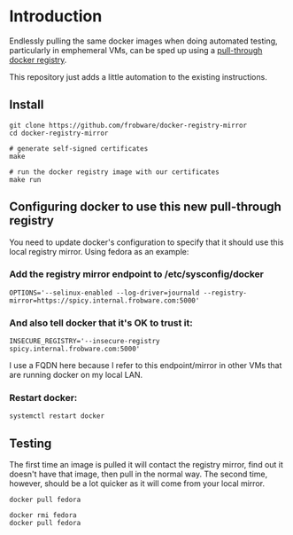 # Introduction

Endlessly pulling the same docker images when doing automated testing,
particularly in emphemeral VMs, can be sped up using a [pull-through
docker registry](https://docs.docker.com/registry/recipes/mirror/).

This repository just adds a little automation to the existing
instructions.

## Install

	git clone https://github.com/frobware/docker-registry-mirror
	cd docker-registry-mirror

	# generate self-signed certificates
	make

	# run the docker registry image with our certificates
	make run

## Configuring docker to use this new pull-through registry

You need to update docker's configuration to specify that it should
use this local registry mirror. Using fedora as an example:

### Add the registry mirror endpoint to /etc/sysconfig/docker

	OPTIONS='--selinux-enabled --log-driver=journald --registry-mirror=https://spicy.internal.frobware.com:5000'

### And also tell docker that it's OK to trust it:

	INSECURE_REGISTRY='--insecure-registry spicy.internal.frobware.com:5000'

I use a FQDN here because I refer to this endpoint/mirror in other VMs
that are running docker on my local LAN.

### Restart docker:

	systemctl restart docker

## Testing

The first time an image is pulled it will contact the registry mirror,
find out it doesn't have that image, then pull in the normal way. The
second time, however, should be a lot quicker as it will come from
your local mirror.

	docker pull fedora

	docker rmi fedora
	docker pull fedora
